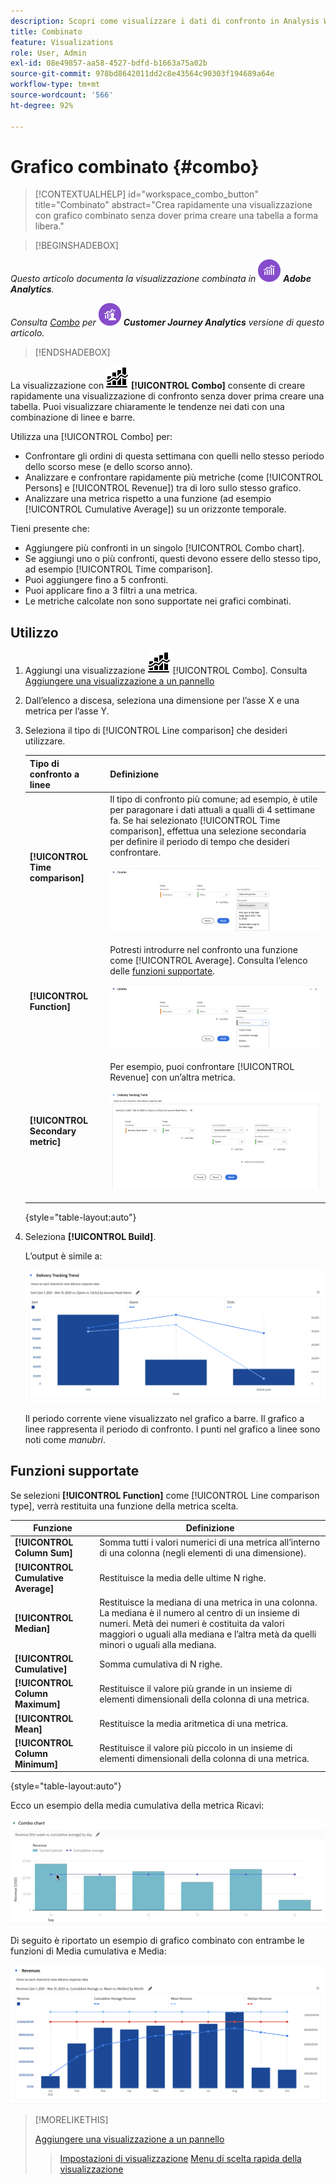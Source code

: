 ```yaml
---
description: Scopri come visualizzare i dati di confronto in Analysis Workspace, ad esempio come creare confronti con il mese scorso, l’anno scorso e così via.
title: Combinato
feature: Visualizations
role: User, Admin
exl-id: 08e49857-aa58-4527-bdfd-b1663a75a02b
source-git-commit: 978bd8642011dd2c8e43564c90303f194689a64e
workflow-type: tm+mt
source-wordcount: '566'
ht-degree: 92%

---
```


# Grafico combinato {#combo}

<!-- markdownlint-disable MD034 -->

>[!CONTEXTUALHELP]
>id="workspace_combo_button"
>title="Combinato"
>abstract="Crea rapidamente una visualizzazione con grafico combinato senza dover prima creare una tabella a forma libera."

<!-- markdownlint-enable MD034 -->


>[!BEGINSHADEBOX]

_Questo articolo documenta la visualizzazione combinata in_ ![AdobeAnalytics](/help/assets/icons/AdobeAnalytics.svg) _**Adobe Analytics**._

_Consulta [Combo](https://experienceleague.adobe.com/en/docs/analytics-platform/using/cja-workspace/visualizations/combo-charts) per_ ![CustomerJourneyAnalytics](/help/assets/icons/CustomerJourneyAnalytics.svg) _**Customer Journey Analytics** versione di questo articolo._

>[!ENDSHADEBOX]


La visualizzazione con ![grafico combinato](/help/assets/icons/ComboChart.svg) **[!UICONTROL Combo]** consente di creare rapidamente una visualizzazione di confronto senza dover prima creare una tabella. Puoi visualizzare chiaramente le tendenze nei dati con una combinazione di linee e barre.

Utilizza una [!UICONTROL Combo] per:

* Confrontare gli ordini di questa settimana con quelli nello stesso periodo dello scorso mese (e dello scorso anno).
* Analizzare e confrontare rapidamente più metriche (come [!UICONTROL Persons] e [!UICONTROL Revenue]) tra di loro sullo stesso grafico.
* Analizzare una metrica rispetto a una funzione (ad esempio [!UICONTROL Cumulative Average]) su un orizzonte temporale.

Tieni presente che:

* Aggiungere più confronti in un singolo [!UICONTROL Combo chart].
* Se aggiungi uno o più confronti, questi devono essere dello stesso tipo, ad esempio [!UICONTROL Time comparison].
* Puoi aggiungere fino a 5 confronti.
* Puoi applicare fino a 3 filtri a una metrica.
* Le metriche calcolate non sono supportate nei grafici combinati.

## Utilizzo

1. Aggiungi una visualizzazione ![Commento](/help/assets/icons/ComboChart.svg) [!UICONTROL Combo]. Consulta [Aggiungere una visualizzazione a un pannello](freeform-analysis-visualizations.md#add-visualizations-to-a-panel)

1. Dall’elenco a discesa, seleziona una dimensione per l’asse X e una metrica per l’asse Y.

1. Seleziona il tipo di [!UICONTROL Line comparison] che desideri utilizzare.

   | Tipo di confronto a linee | Definizione |
   | --- | --- |
   | **[!UICONTROL Time comparison]** | Il tipo di confronto più comune; ad esempio, è utile per paragonare i dati attuali a qualli di 4 settimane fa. Se hai selezionato [!UICONTROL Time comparison], effettua una selezione secondaria per definire il periodo di tempo che desideri confrontare.<p>![Confronto a linee con il periodo di tempo selezionato e il campo della selezione secondaria del periodo di tempo.](assets/combo-time-period.png) |
   | **[!UICONTROL Function]** | Potresti introdurre nel confronto una funzione come [!UICONTROL Average]. Consulta l’elenco delle [funzioni supportate](#supported-functions).<p>![Menu a discesa del confronto a linee che mostra le funzioni selezionate e un elenco delle funzioni supportate disponibili.](assets/combo-functions.png) |
   | **[!UICONTROL Secondary metric]** | Per esempio, puoi confrontare [!UICONTROL Revenue] con un’altra metrica.<p>![Un grafico combinato che confronta due metriche.](assets/combo-2metrics-settings.png) |

   {style="table-layout:auto"}

1. Seleziona **[!UICONTROL Build]**.

   L’output è simile a:

   ![Un grafico combinato che mostra il periodo corrente in un grafico a barre e il periodo di confronto nel grafico a linee ](assets/combo-output.png)

   Il periodo corrente viene visualizzato nel grafico a barre. Il grafico a linee rappresenta il periodo di confronto. I punti nel grafico a linee sono noti come *manubri*.

## Funzioni supportate

Se selezioni **[!UICONTROL Function]** come [!UICONTROL Line comparison type], verrà restituita una funzione della metrica scelta.

| Funzione | Definizione |
| --- | --- |
| **[!UICONTROL Column Sum]** | Somma tutti i valori numerici di una metrica all’interno di una colonna (negli elementi di una dimensione). |
| **[!UICONTROL Cumulative Average]** | Restituisce la media delle ultime N righe. |
| **[!UICONTROL Median]** | Restituisce la mediana di una metrica in una colonna. La mediana è il numero al centro di un insieme di numeri. Metà dei numeri è costituita da valori maggiori o uguali alla mediana e l’altra metà da quelli minori o uguali alla mediana. |
| **[!UICONTROL Cumulative]** | Somma cumulativa di N righe. |
| **[!UICONTROL Column Maximum]** | Restituisce il valore più grande in un insieme di elementi dimensionali della colonna di una metrica. |
| **[!UICONTROL Mean]** | Restituisce la media aritmetica di una metrica. |
| **[!UICONTROL Column Minimum]** | Restituisce il valore più piccolo in un insieme di elementi dimensionali della colonna di una metrica. |

{style="table-layout:auto"}

Ecco un esempio della media cumulativa della metrica Ricavi:

![Un grafico combinato che mostra la media cumulativa](assets/combo-cumul-avg.png)

Di seguito è riportato un esempio di grafico combinato con entrambe le funzioni di Media cumulativa e Media:

![Un grafico combinato che mostra le funzioni media cumulativa e media.](assets/combo-three-functions.png)

>[!MORELIKETHIS]
>
>[Aggiungere una visualizzazione a un pannello](/help/analyze/analysis-workspace/visualizations/freeform-analysis-visualizations.md#add-visualizations-to-a-panel)
>>[Impostazioni di visualizzazione](/help/analyze/analysis-workspace/visualizations/freeform-analysis-visualizations.md#settings)
>>[Menu di scelta rapida della visualizzazione](/help/analyze/analysis-workspace/visualizations/freeform-analysis-visualizations.md#context-menu)
>
